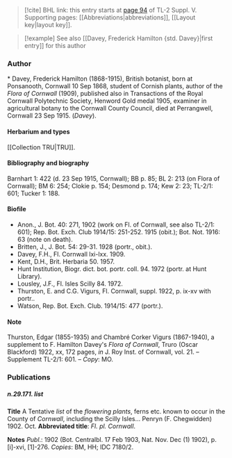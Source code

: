 > [!cite] BHL link: this entry starts at [page 94](https://www.biodiversitylibrary.org/item/103833#page/106/mode/1up) of TL-2 Suppl. V.
> Supporting pages: [[Abbreviations|abbreviations]], [[Layout key|layout key]].

> [!example] See also [[Davey, Frederick Hamilton {std. Davey}|first entry]] for this author

### Author

\* Davey, Frederick Hamilton (1868-1915), British botanist, born at Ponsanooth, Cornwall 10 Sep 1868, student of Cornish plants, author of the *Flora of Cornwall* (1909), published also in Transactions of the Royal Cornwall Polytechnic Society, Henword Gold medal 1905, examiner in agricultural botany to the Cornwall County Council, died at Perrangwell, Cornwall 23 Sep 1915. (*Davey*).

#### Herbarium and types

[[Collection TRU|TRU]].

#### Bibliography and biography

Barnhart 1: 422 (d. 23 Sep 1915, Cornwall); BB p. 85; BL 2: 213 (on Flora of Cornwall); BM 6: 254; Clokie p. 154; Desmond p. 174; Kew 2: 23; TL-2/1: 601; Tucker 1: 188.

#### Biofile

- Anon., J. Bot. 40: 271, 1902 (work on Fl. of Cornwall, see also TL-2/1: 601); Rep. Bot. Exch. Club 1914/15: 251-252. 1915 (obit.); Bot. Not. 1916: 63 (note on death).
- Britten, J., J. Bot. 54: 29-31. 1928 (portr., obit.).
- Davey, F.H., Fl. Cornwall lxi-lxx. 1909.
- Kent, D.H., Brit. Herbaria 50. 1957.
- Hunt Institution, Biogr. dict. bot. portr. coll. 94. 1972 (portr. at Hunt Library).
- Lousley, J.F., Fl. Isles Scilly 84. 1972.
- Thurston, E. and C.G. Vigurs, Fl. Cornwall, suppl. 1922, p. ix-xv with portr..
- Watson, Rep. Bot. Exch. Club. 1914/15: 477 (portr.).

#### Note

Thurston, Edgar (1855-1935) and Chambré Corker Vigurs (1867-1940), a supplement to F. Hamilton Davey's *Flora of Cornwall*, Truro (Oscar Blackford) 1922, xx, 172 pages, *in* J. Roy Inst. of Cornwall, vol. 21. – Supplement TL-2/1: 601. – *Copy*: MO.

### Publications

##### n.29.171. list

**Title**
A Tentative *list* of the *flowering plants*, ferns etc. known to occur in the County of *Cornwall*, including the Scilly Isles... Penryn (F. Chegwidden) 1902. Oct.
**Abbreviated title**: *Fl. pl. Cornwall*.

**Notes**
*Publ*.: 1902 (Bot. Centralbl. 17 Feb 1903, Nat. Nov. Dec (1) 1902), p. \[i\]-xvi, \[1\]-276. *Copies*: BM, HH; IDC 7180/2.

